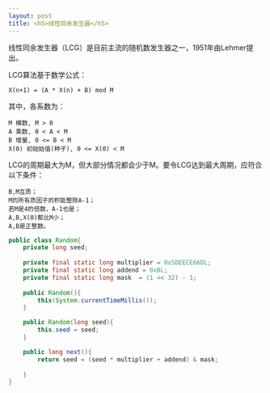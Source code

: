 ```yaml
---
layout: post
title: <h5>线性同余发生器</h5>
---
```


线性同余发生器（LCG）是目前主流的随机数发生器之一，1951年由Lehmer提出。

LCG算法基于数学公式：

	X(n+1) = (A * X(n) + B) mod M

其中，各系数为：

	M 模数, M > 0
	A 乘数, 0 < A < M
	B 增量, 0 <= B < M
	X(0) 初始始值(种子), 0 <= X(0) < M

LCG的周期最大为M，但大部分情况都会少于M。要令LCG达到最大周期，应符合以下条件：

	B,M互质；
	M的所有质因子的积能整除A-1；	
	若M是4的倍数，A-1也是；	
	A,B,X(0)都比M小；	
	A,B是正整数。

```java
public class Random{
	private long seed;
	
	private final static long multiplier = 0x5DEECE66DL;
	private final static long addend = 0xBL;
	private final static long mask  = (1 << 32) - 1;
	
	public Random(){
		this(System.currentTimeMillis());
	}

	public Random(long seed){
		this.seed = seed;
	}

	public long next(){
		return seed = (seed * multiplier + addend) & mask;
		
	}
}

```